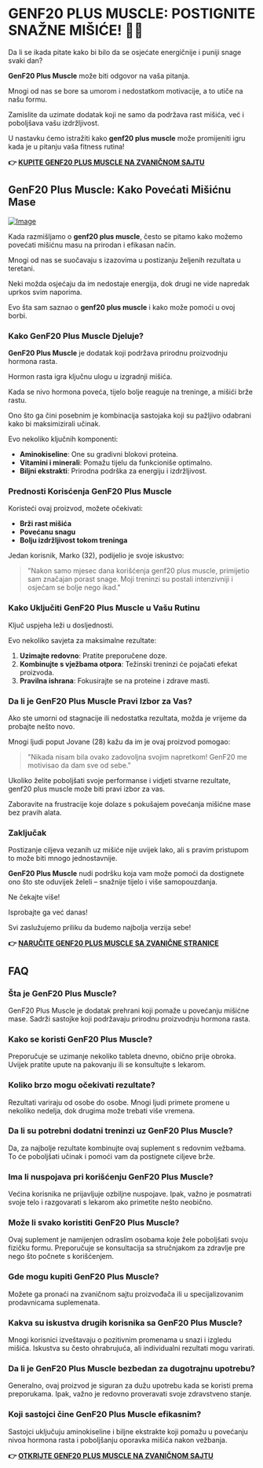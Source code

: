 # GENF20 PLUS MUSCLE: POSTIGNITE SNAŽNE MIŠIĆE! 💪🔥

Da li se ikada pitate kako bi bilo da se osjećate energičnije i puniji snage svaki dan? 

**GenF20 Plus Muscle** može biti odgovor na vaša pitanja. 

Mnogi od nas se bore sa umorom i nedostatkom motivacije, a to utiče na našu formu. 

Zamislite da uzimate dodatak koji ne samo da podržava rast mišića, već i poboljšava vašu izdržljivost. 

U nastavku ćemo istražiti kako **genf20 plus muscle** može promijeniti igru kada je u pitanju vaša fitness rutina!



**👉 [KUPITE GENF20 PLUS MUSCLE NA ZVANIČNOM SAJTU](https://gchaffi.com/vBpASZoB)**

## GenF20 Plus Muscle: Kako Povećati Mišićnu Mase

[![Image](https://www2.sellhealth.com/166/genf20_muscle_4_1.jpg)](https://gchaffi.com/vBpASZoB)

Kada razmišljamo o **genf20 plus muscle**, često se pitamo kako možemo povećati mišićnu masu na prirodan i efikasan način.

Mnogi od nas se suočavaju s izazovima u postizanju željenih rezultata u teretani. 

Neki možda osjećaju da im nedostaje energija, dok drugi ne vide napredak uprkos svim naporima.

Evo šta sam saznao o **genf20 plus muscle** i kako može pomoći u ovoj borbi.

### Kako GenF20 Plus Muscle Djeluje?

**GenF20 Plus Muscle** je dodatak koji podržava prirodnu proizvodnju hormona rasta. 

Hormon rasta igra ključnu ulogu u izgradnji mišića.

Kada se nivo hormona poveća, tijelo bolje reaguje na treninge, a mišići brže rastu.

Ono što ga čini posebnim je kombinacija sastojaka koji su pažljivo odabrani kako bi maksimizirali učinak. 

Evo nekoliko ključnih komponenti:

- **Aminokiseline**: One su gradivni blokovi proteina.
- **Vitamini i minerali**: Pomažu tijelu da funkcioniše optimalno.
- **Biljni ekstrakti**: Prirodna podrška za energiju i izdržljivost.

### Prednosti Korisćenja GenF20 Plus Muscle

Koristeći ovaj proizvod, možete očekivati:

- **Brži rast mišića**
- **Povećanu snagu**
- **Bolju izdržljivost tokom treninga**

Jedan korisnik, Marko (32), podijelio je svoje iskustvo:

> "Nakon samo mjesec dana korišćenja genf20 plus muscle, primijetio sam značajan porast snage. Moji treninzi su postali intenzivniji i osjećam se bolje nego ikad."

### Kako Uključiti GenF20 Plus Muscle u Vašu Rutinu

Ključ uspjeha leži u dosljednosti. 

Evo nekoliko savjeta za maksimalne rezultate:

1. **Uzimajte redovno**: Pratite preporučene doze.
2. **Kombinujte s vježbama otpora**: Težinski treninzi će pojačati efekat proizvoda.
3. **Pravilna ishrana**: Fokusirajte se na proteine i zdrave masti.

### Da li je GenF20 Plus Muscle Pravi Izbor za Vas?

Ako ste umorni od stagnacije ili nedostatka rezultata, možda je vrijeme da probajte nešto novo. 

Mnogi ljudi poput Jovane (28) kažu da im je ovaj proizvod pomogao:

> "Nikada nisam bila ovako zadovoljna svojim napretkom! GenF20 me motivisao da dam sve od sebe."

Ukoliko želite poboljšati svoje performanse i vidjeti stvarne rezultate, genf20 plus muscle može biti pravi izbor za vas.

Zaboravite na frustracije koje dolaze s pokušajem povećanja mišićne mase bez pravih alata.

### Zaključak

Postizanje ciljeva vezanih uz mišiće nije uvijek lako, ali s pravim pristupom to može biti mnogo jednostavnije. 

**GenF20 Plus Muscle** nudi podršku koja vam može pomoći da dostignete ono što ste oduvijek želeli – snažnije tijelo i više samopouzdanja.

Ne čekajte više!

Isprobajte ga već danas!

Svi zaslužujemo priliku da budemo najbolja verzija sebe!



**👉 [NARUČITE GENF20 PLUS MUSCLE SA ZVANIČNE STRANICE](https://gchaffi.com/vBpASZoB)**

## FAQ

### Šta je GenF20 Plus Muscle?
GenF20 Plus Muscle je dodatak prehrani koji pomaže u povećanju mišićne mase. Sadrži sastojke koji podržavaju prirodnu proizvodnju hormona rasta.

### Kako se koristi GenF20 Plus Muscle?
Preporučuje se uzimanje nekoliko tableta dnevno, obično prije obroka. Uvijek pratite upute na pakovanju ili se konsultujte s lekarom.

### Koliko brzo mogu očekivati rezultate?
Rezultati variraju od osobe do osobe. Mnogi ljudi primete promene u nekoliko nedelja, dok drugima može trebati više vremena.

### Da li su potrebni dodatni treninzi uz GenF20 Plus Muscle?
Da, za najbolje rezultate kombinujte ovaj suplement s redovnim vežbama. To će poboljšati učinak i pomoći vam da postignete ciljeve brže.

### Ima li nuspojava pri korišćenju GenF20 Plus Muscle?
Većina korisnika ne prijavljuje ozbiljne nuspojave. Ipak, važno je posmatrati svoje telo i razgovarati s lekarom ako primetite nešto neobično.

### Može li svako koristiti GenF20 Plus Muscle?
Ovaj suplement je namijenjen odraslim osobama koje žele poboljšati svoju fizičku formu. Preporučuje se konsultacija sa stručnjakom za zdravlje pre nego što počnete s korišćenjem.

### Gde mogu kupiti GenF20 Plus Muscle?
Možete ga pronaći na zvaničnom sajtu proizvođača ili u specijalizovanim prodavnicama suplemenata. 

### Kakva su iskustva drugih korisnika sa GenF20 Plus Muscle?
Mnogi korisnici izveštavaju o pozitivnim promenama u snazi i izgledu mišića. Iskustva su često ohrabrujuća, ali individualni rezultati mogu varirati.

### Da li je GenF20 Plus Muscle bezbedan za dugotrajnu upotrebu?
Generalno, ovaj proizvod je siguran za dužu upotrebu kada se koristi prema preporukama. Ipak, važno je redovno proveravati svoje zdravstveno stanje.

### Koji sastojci čine GenF20 Plus Muscle efikasnim?
Sastojci uključuju aminokiseline i biljne ekstrakte koji pomažu u povećanju nivoa hormona rasta i poboljšanju oporavka mišića nakon vežbanja.



**👉 [OTKRIJTE GENF20 PLUS MUSCLE NA ZVANIČNOM SAJTU](https://gchaffi.com/vBpASZoB)**